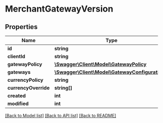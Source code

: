 # MerchantGatewayVersion

## Properties
Name | Type | Description | Notes
------------ | ------------- | ------------- | -------------
**id** | **string** |  | [optional] 
**clientId** | **string** |  | [optional] 
**gatewayPolicy** | [**\Swagger\Client\Model\GatewayPolicy**](GatewayPolicy.md) |  | [optional] 
**gateways** | [**\Swagger\Client\Model\GatewayConfiguration[]**](GatewayConfiguration.md) |  | [optional] 
**currencyPolicy** | **string** |  | [optional] 
**currencyOverride** | **string[]** |  | [optional] 
**created** | **int** |  | [optional] 
**modified** | **int** |  | [optional] 

[[Back to Model list]](../README.md#documentation-for-models) [[Back to API list]](../README.md#documentation-for-api-endpoints) [[Back to README]](../README.md)


